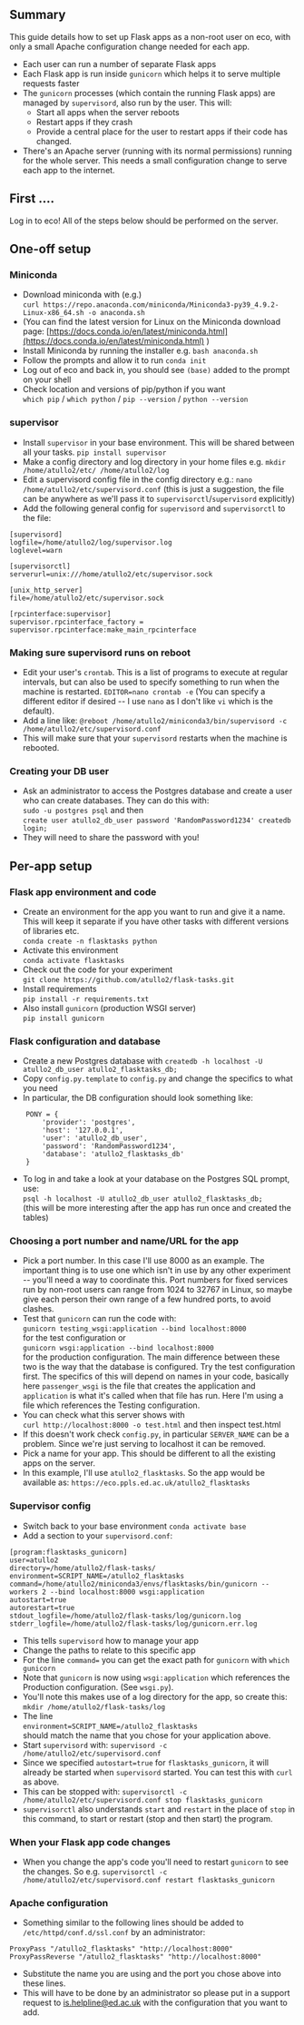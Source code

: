 ## Summary

This guide details how to set up Flask apps as a non-root user on eco, with only a small Apache configuration change needed for each app.

* Each user can run a number of separate Flask apps
* Each Flask app is run inside `gunicorn` which helps it to serve multiple requests faster
* The `gunicorn` processes (which contain the running Flask apps) are managed by `supervisord`, also run by the user. This will:
  * Start all apps when the server reboots
  * Restart apps if they crash
  * Provide a central place for the user to restart apps if their code has changed.
* There's an Apache server (running with its normal permissions) running for the whole server. This needs a small configuration change to serve each app to the internet.

## First ....

Log in to eco! All of the steps below should be performed on the server.

## One-off setup

### Miniconda

* Download miniconda with (e.g.) \
`curl https://repo.anaconda.com/miniconda/Miniconda3-py39_4.9.2-Linux-x86_64.sh -o anaconda.sh`
* (You can find the latest version for Linux on the Miniconda download page: [https://docs.conda.io/en/latest/miniconda.html](https://docs.conda.io/en/latest/miniconda.html) )
* Install Miniconda by running the installer e.g. `bash anaconda.sh`
* Follow the prompts and allow it to run `conda init`
* Log out of eco and back in, you should see `(base)` added to the prompt on your shell
* Check location and versions of pip/python if you want  
  `which pip` / `which python` / `pip --version` / `python --version`
  
### supervisor

* Install `supervisor` in your base environment. This will be shared between all your tasks.
  `pip install supervisor`
* Make a config directory and log directory in your home files e.g.
  `mkdir /home/atullo2/etc/ /home/atullo2/log`
* Edit a supervisord config file in the config directory e.g.:
  `nano /home/atullo2/etc/supervisord.conf`
  (this is just a suggestion, the file can be anywhere as we'll pass it to `supervisorctl`/`supervisord` explicitly)
* Add the following general config for `supervisord` and `supervisorctl` to the file:
```
[supervisord]
logfile=/home/atullo2/log/supervisor.log
loglevel=warn

[supervisorctl]
serverurl=unix:///home/atullo2/etc/supervisor.sock

[unix_http_server]
file=/home/atullo2/etc/supervisor.sock

[rpcinterface:supervisor]
supervisor.rpcinterface_factory = supervisor.rpcinterface:make_main_rpcinterface
```

### Making sure supervisord runs on reboot

* Edit your user's `crontab`. This is a list of programs to execute at regular intervals, but can also be used to specify something to run when the machine is restarted.
 `EDITOR=nano crontab -e`
 (You can specify a different editor if desired -- I use `nano` as I don't like `vi` which is the default).
* Add a line like:
 `@reboot /home/atullo2/miniconda3/bin/supervisord -c /home/atullo2/etc/supervisord.conf`
* This will make sure that your `supervisord` restarts when the machine is rebooted.

### Creating your DB user

* Ask an administrator to access the Postgres database and create a user who can create databases. They can do this with:  
 `sudo -u postgres psql`
 and then  
 `create user atullo2_db_user password 'RandomPassword1234' createdb login;`
* They will need to share the password with you!

## Per-app setup

### Flask app environment and code

* Create an environment for the app you want to run and give it a name. This will keep it separate if you have other tasks with different versions of libraries etc.  
  `conda create -n flasktasks python`
* Activate this environment  
  `conda activate flasktasks`
* Check out the code for your experiment  
  `git clone https://github.com/atullo2/flask-tasks.git`
* Install requirements  
  `pip install -r requirements.txt`
* Also install `gunicorn` (production WSGI server)  
  `pip install gunicorn`

### Flask configuration and database

* Create a new Postgres database with
  `createdb -h localhost -U atullo2_db_user atullo2_flasktasks_db;`
* Copy `config.py.template` to `config.py` and change the specifics to what you need
* In particular, the DB configuration should look something like:
```
    PONY = {
        'provider': 'postgres', 
        'host': '127.0.0.1',
        'user': 'atullo2_db_user',
        'password': 'RandomPassword1234',
        'database': 'atullo2_flasktasks_db'
    }
```
* To log in and take a look at your database on the Postgres SQL prompt, use:  
 `psql -h localhost -U atullo2_db_user atullo2_flasktasks_db;`  
  (this will be more interesting after the app has run once and created the tables)

### Choosing a port number and name/URL for the app

* Pick a port number. In this case I'll use 8000 as an example. The important thing is to use one which isn't in use by any other experiment -- you'll need a way to coordinate this. Port numbers for fixed services run by non-root users can range from 1024 to 32767 in Linux, so maybe give each person their own range of a few hundred ports, to avoid clashes.
* Test that `gunicorn` can run the code with:  
  `gunicorn testing_wsgi:application --bind localhost:8000`  
  for the test configuration or  
  `gunicorn wsgi:application --bind localhost:8000`  
  for the production configuration.
  The main difference between these two is the way that the database is configured. Try the test configuration first.
  The specifics of this will depend on names in your code, basically here `passenger_wsgi` is the file that creates the application and `application` is what it's called when that file has run. Here I'm using a file which references the Testing configuration.
* You can check what this server shows with  
  `curl http://localhost:8000 -o test.html` and then inspect test.html
* If this doesn't work check `config.py`, in particular `SERVER_NAME` can be a problem. Since we're just serving to localhost it can be removed.
* Pick a name for your app. This should be different to all the existing apps on the server.
* In this example, I'll use `atullo2_flasktasks`. So the app would be available as: `https://eco.ppls.ed.ac.uk/atullo2_flasktasks`

### Supervisor config

* Switch back to your base environment
  `conda activate base`
* Add a section to your `supervisord.conf`:
```
[program:flasktasks_gunicorn]
user=atullo2
directory=/home/atullo2/flask-tasks/
environment=SCRIPT_NAME=/atullo2_flasktasks
command=/home/atullo2/miniconda3/envs/flasktasks/bin/gunicorn --workers 2 --bind localhost:8000 wsgi:application
autostart=true
autorestart=true
stdout_logfile=/home/atullo2/flask-tasks/log/gunicorn.log
stderr_logfile=/home/atullo2/flask-tasks/log/gunicorn.err.log
```
* This tells `supervisord` how to manage your app
* Change the paths to relate to this specific app
* For the line `command=` you can get the exact path for `gunicorn` with
 `which gunicorn`
* Note that `gunicorn` is now using `wsgi:application` which references the Production configuration. (See `wsgi.py`).
* You'll note this makes use of a log directory for the app, so create this:
  `mkdir /home/atullo2/flask-tasks/log`
* The line  
  `environment=SCRIPT_NAME=/atullo2_flasktasks`  
  should match the name that you chose for your application above.
* Start `supervisord` with:
  `supervisord -c /home/atullo2/etc/supervisord.conf`
* Since we specified `autostart=true` for `flasktasks_gunicorn`, it will already be started when `supervisord` started. You can test this with `curl` as above.
* This can be stopped with:
`supervisorctl -c /home/atullo2/etc/supervisord.conf stop flasktasks_gunicorn`
* `supervisorctl` also understands `start` and `restart` in the place of `stop` in this command, to start or restart (stop and then start) the program.
  
### When your Flask app code changes

* When you change the app's code you'll need to restart `gunicorn` to see the changes. So e.g. `supervisorctl -c /home/atullo2/etc/supervisord.conf restart flasktasks_gunicorn`

### Apache configuration

* Something similar to the following lines should be added to `/etc/httpd/conf.d/ssl.conf` by an administrator:
```
ProxyPass "/atullo2_flasktasks" "http://localhost:8000"
ProxyPassReverse "/atullo2_flasktasks" "http://localhost:8000"
```
* Substitute the name you are using and the port you chose above into these lines.
* This will have to be done by an administrator so please put in a support request to is.helpline@ed.ac.uk with the configuration that you want to add.
